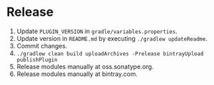 # Release

1. Update `PLUGIN_VERSION` in `gradle/variables.properties`.
1. Update version in `README.md` by executing `./gradlew updateReadme`.
1. Commit changes.
1. `./gradlew clean build uploadArchives -Prelease bintrayUpload publishPlugin`
1. Release modules manually at oss.sonatype.org.
1. Release modules manually at bintray.com.
